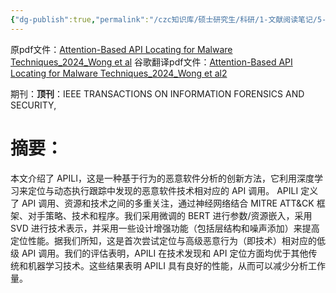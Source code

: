 ```yaml
---
{"dg-publish":true,"permalink":"/czc知识库/硕士研究生/科研/1-文献阅读笔记/5-未未未未分类/顶刊：基于注意力的 API 恶意软件定位技术（动态分析）（Attention-Based API Locating for Malware Techniques）/","dgPassFrontmatter":true,"created":"2024-06-18T17:45:26.982+08:00","updated":"2024-12-08T12:30:21.272+08:00"}
---
```



原pdf文件：[Attention-Based API Locating for Malware Techniques_2024_Wong et al](Attention-Based%20API%20Locating%20for%20Malware%20Techniques_2024_Wong%20et%20al.pdf)
谷歌翻译pdf文件：[Attention-Based API Locating for Malware Techniques_2024_Wong et al2](../../../Zotero/storage/Attention-Based%20API%20Locating%20for%20Malware%20Techniques_2024_Wong%20et%20al2.pdf)

期刊：**顶刊**：IEEE TRANSACTIONS ON INFORMATION FORENSICS AND SECURITY,

# **摘要**：

本文介绍了 APILI，这是一种基于行为的恶意软件分析的创新方法，它利用深度学习来定位与动态执行跟踪中发现的恶意软件技术相对应的 API 调用。 APILI 定义了 API 调用、资源和技术之间的多重关注，通过神经网络结合 MITRE ATT&CK 框架、对手策略、技术和程序。我们采用微调的 BERT 进行参数/资源嵌入，采用 SVD 进行技术表示，并采用一些设计增强功能（包括层结构和噪声添加）来提高定位性能。据我们所知，这是首次尝试定位与高级恶意行为（即技术）相对应的低级 API 调用。我们的评估表明，APILI 在技术发现和 API 定位方面均优于其他传统和机器学习技术。这些结果表明 APILI 具有良好的性能，从而可以减少分析工作量。

